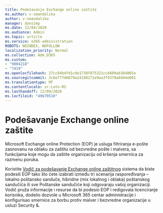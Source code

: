 ```yaml
---
title: Podešavanje Exchange online zaštite
ms.author: v-smandalika
author: v-smandalika
manager: dansimp
ms.date: 12/04/2020
ms.audience: Admin
ms.topic: article
ms.service: o365-administration
ROBOTS: NOINDEX, NOFOLLOW
localization_priority: Normal
ms.collection: Adm_O365
ms.custom:
- "9004218"
- "7419"
ms.openlocfilehash: 27cc84b4fd1cde1738f875321cc6609ab384065a
ms.sourcegitcommit: 3c6e777d6679a24108171e9aa3f9379a8d44e001
ms.translationtype: MT
ms.contentlocale: sr-Latn-RS
ms.lasthandoff: 12/09/2020
ms.locfileid: "49679510"
---
```

# <a name="set-up-exchange-online-protection"></a>Podešavanje Exchange online zaštite

Microsoft Exchange online Protection (EOP) je usluga filtriranja e-pošte zasnovanu na oblaku za zaštitu od bezvredne pošte i malvera, sa funkcijama koje mogu da zaštite organizaciju od kršenja smernica za razmenu poruka.

Koristite [Vodič za podešavanje Exchange online zaštitnog](https://admin.microsoft.com/adminportal/home#/modernonboarding/prepareyourenvironment) sistema da biste podesili EOP tako što ćete izabrati između tri scenarija raspoređivanja – lokalno poštansko sanduče, hibridne (mix lokalnog i oblaka) poštanskog sandučića ili sve Poštanske sandučiće koji odgovaraju vašoj organizaciji. Vodič pruža informacije i resurse da bi podesio EOP i redigovala licenciranje korisnika, dodelio dozvole u Microsoft 365 centar administracije i konfigurisao smernice za borbu protiv malver i bezvredne organizacije u usluzi Security &.
